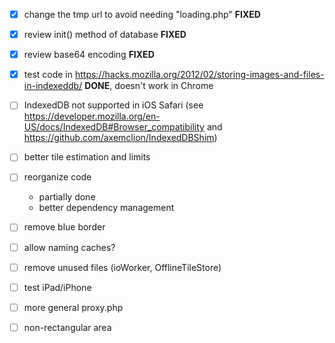 - [x] change the tmp url to avoid needing "loading.php"		**FIXED**
- [x] review init() method of database						**FIXED**
- [x] review base64	encoding								**FIXED**
- [x] test code in https://hacks.mozilla.org/2012/02/storing-images-and-files-in-indexeddb/		**DONE**, doesn't work in Chrome

- [ ] IndexedDB not supported in iOS Safari (see https://developer.mozilla.org/en-US/docs/IndexedDB#Browser_compatibility and https://github.com/axemclion/IndexedDBShim)
- [ ] better tile estimation and limits
- [ ] reorganize code
	+ partially done
	+ better dependency management
- [ ] remove blue border
- [ ] allow naming caches?
- [ ] remove unused files (ioWorker, OfflineTileStore)
- [ ] test iPad/iPhone
- [ ] more general proxy.php

- [ ] non-rectangular area
